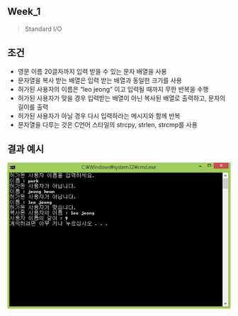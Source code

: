 ## Week_1
>Standard I/O

## 조건
- 영문 이름 20글자까지 입력 받을 수 있는 문자 배열을 사용
- 문자열을 복사 받는 배열은 입력 받는 배열과 동일한 크기를 사용
- 허가된 사용자의 이름은 “leo jeong” 이고 입력될 때까지 무한 반복을 수행
- 허가된 사용자가 맞을 경우 입력받는 배열이 아닌 복사된 배열로 출력하고, 문자의 길이를 출력
- 허가된 사용자가 아닐 경우 다시 입력하라는 메시지와 함께 반복
- 문자열을 다루는 것은 C언어 스타일의 strcpy, strlen, strcmp를 사용

## 결과 예시
![Quiz1](Quiz1.png)
